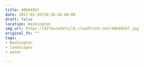 ```yaml
---
title: 40b945bf
date: 2017-03-26T20:36:16-08:00
draft: false
location: Washington
img_url: https://d17enza3bfujl8.cloudfront.net/40b945bf.jpg
original_fn: ""
tags:
- Washington
- landscapes
- water

---
```

